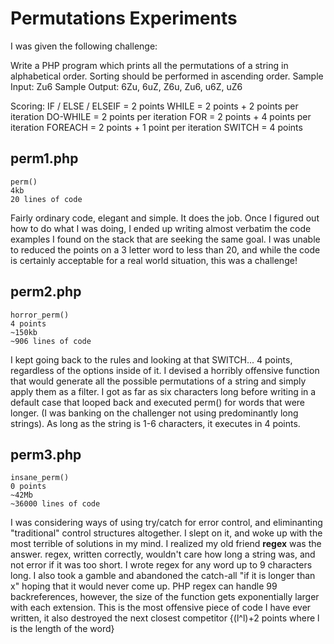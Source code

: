 Permutations Experiments
========================

I was given the following challenge:

Write a PHP program which prints all the permutations of a string in alphabetical order. Sorting should be performed in ascending order.
Sample Input: Zu6
Sample Output: 6Zu, 6uZ, Z6u, Zu6, u6Z, uZ6
 
Scoring:
IF / ELSE / ELSEIF = 2 points 
WHILE = 2 points + 2 points per iteration 
DO-WHILE = 2 points per iteration 
FOR = 2 points + 4 points per iteration 
FOREACH = 2 points + 1 point per iteration 
SWITCH = 4 points 

perm1.php
---------
	perm()
	4kb
	20 lines of code
Fairly ordinary code, elegant and simple.  It does the job.  Once I figured out how to do what I was doing, I ended up writing almost verbatim the code examples I found on the stack that are seeking the same goal.  I was unable to reduced the points on a 3 letter word to less than 20, and while the code is certainly acceptable for a real world situation, this was a challenge!

perm2.php
---------
	horror_perm()
	4 points
	~150kb
	~906 lines of code
I kept going back to the rules and looking at that SWITCH... 4 points, regardless of the options inside of it.  I devised a horribly offensive function that would generate all the possible permutations of a string and simply apply them as a filter.  I got as far as six characters long before writing in a default case that looped back and executed perm() for words that were longer.  (I was banking on the challenger not using predominantly long strings).  As long as the string is 1-6 characters, it executes in 4 points.

perm3.php
---------
	insane_perm()
	0 points
	~42Mb
	~36000 lines of code
I was considering ways of using try/catch for error control, and eliminanting "traditional" control structures altogether.  I slept on it, and woke up with the most terrible of solutions in my mind.  I realized my old friend **regex** was the answer.  regex, written correctly, wouldn't care how long a string was, and not error if it was too short. I wrote regex for any word up to 9 characters long.  I also took a gamble and abandoned the catch-all "if it is longer than x" hoping that it would never come up.  PHP regex can handle 99 backreferences, however, the size of the function gets exponentially larger with each extension.
This is the most offensive piece of code I have ever written, it also destroyed the next closest competitor {(l^l)+2 points where l is the length of the word}
